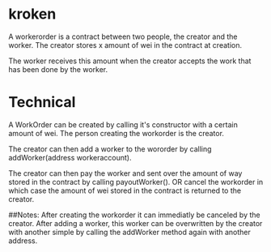 # kroken

A workerorder is a contract between two people, the creator and the worker.
The creator stores x amount of wei in the contract at creation.

The worker receives this amount when the creator accepts the work that has been done by the worker.


# Technical
A WorkOrder can be created by calling it's constructor with a certain amount of wei.
The person creating the workorder is the creator.

The creator can then add a worker to the wororder by calling addWorker(address workeraccount).

The creator can then pay the worker and sent over the amount of way stored in the contract by calling payoutWorker(). OR cancel the workorder in which case the amount of wei stored in the contract is returned to the creator.

##Notes:
After creating the workorder it can immediatly be canceled by the creator.
After adding a worker, this worker can be overwritten by the creator with another simple by calling the addWorker method again with another address.
